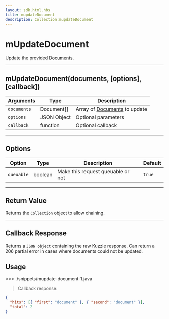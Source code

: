 ```yaml
---
layout: sdk.html.hbs
title: mupdateDocument
description: Collection:mupdateDocument
---
```


# mUpdateDocument

Update the provided [Documents](/sdk/android/3/controllers/document//).

---

## mUpdateDocument(documents, [options], [callback])

| Arguments   | Type        | Description                                                           |
| ----------- | ----------- | --------------------------------------------------------------------- |
| `documents` | Document[]  | Array of [Documents](/sdk/android/3/controllers/document//) to update |
| `options`   | JSON Object | Optional parameters                                                   |
| `callback`  | function    | Optional callback                                                     |

---

## Options

| Option     | Type    | Description                       | Default |
| ---------- | ------- | --------------------------------- | ------- |
| `queuable` | boolean | Make this request queuable or not | `true`  |

---

## Return Value

Returns the `Collection` object to allow chaining.

---

## Callback Response

Returns a `JSON object` containing the raw Kuzzle response.
Can return a 206 partial error in cases where documents could not be updated.

## Usage

<<< ./snippets/mupdate-document-1.java

> Callback response:

```json
{
  "hits": [{ "first": "document" }, { "second": "document" }],
  "total": 2
}
```
